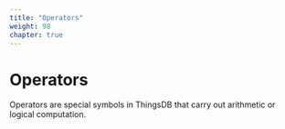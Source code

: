 ```yaml
---
title: "Operators"
weight: 98
chapter: true
---
```


# Operators

Operators are special symbols in ThingsDB that carry out arithmetic or logical computation.
